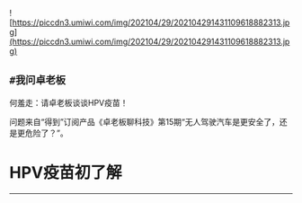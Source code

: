 ![https://piccdn3.umiwi.com/img/202104/29/202104291431109618882313.jpg](https://piccdn3.umiwi.com/img/202104/29/202104291431109618882313.jpg)

## `#我问卓老板`

何羞走：请卓老板谈谈HPV疫苗！

问题来自“得到”订阅产品《卓老板聊科技》第15期“无人驾驶汽车是更安全了，还是更危险了？”。

# HPV疫苗初了解

---
